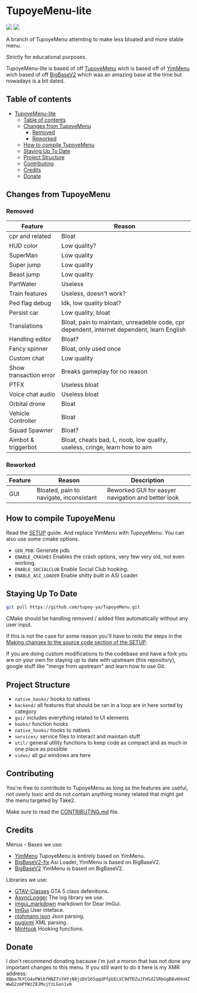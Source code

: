# TupoyeMenu-lite

![](https://img.shields.io/badge/dynamic/json?color=ffab00&label=Online%20Version&query=%24.game.online&url=https%3A%2F%2Fraw.githubusercontent.com%2FTupoyeMenu%2FTupoyeMenu%2Flite%2Fmetadata.json&style=flat-square&labelColor=000000) ![](https://img.shields.io/badge/dynamic/json?color=ffab00&label=Game%20Build&query=%24.game.build&url=https%3A%2F%2Fraw.githubusercontent.com%2FTupoyeMenu%2FTupoyeMenu%2Flite%2Fmetadata.json&style=flat-square&labelColor=000000)

A branch of TupoyeMenu attemting to make less bloated and more stable menu.

Strictly for educational purposes.

TupoyeMenu-lite is based of off [TupoyeMenu](https://github.com/TupoyeMenu/TupoyeMenu) wich is based off of [YimMenu](https://github.com/YimMenu/YimMenu) wich based of off [BigBaseV2](https://github.com/Pocakking/BigBaseV2) which was an amazing base at the time but nowadays is a bit dated.

## Table of contents

- [TupoyeMenu-lite](#tupoyemenu-lite)
  - [Table of contents](#table-of-contents)
  - [Changes from TupoyeMenu](#changes-from-tupoyemenu)
    - [Removed](#removed)
    - [Reworked](#reworked)
  - [How to compile TupoyeMenu](#how-to-compile-tupoyemenu)
  - [Staying Up To Date](#staying-up-to-date)
  - [Project Structure](#project-structure)
  - [Contributing](#contributing)
  - [Credits](#credits)
  - [Donate](#donate)

## Changes from TupoyeMenu
### Removed
| Feature          | Reason                 |
|------------------|------------------------|
| cpr and related  | Bloat                  |
| HUD color        | Low quality?           |
| SuperMan         | Low quality            |
| Super jump       | Low quality            |
| Beast jump       | Low quality            |
| PartWater        | Useless                |
| Train features   | Useless, doesn't work? |
| Ped flag debug   | Idk, low quality bloat?|
| Persist car      | Low quality, bloat     |
| Translations     | Bloat, pain to maintain, unreadeble code, cpr dependent, internet dependent, learn English |
| Handling editor  | Bloat?                 |
| Fancy spinner    | Bloat, only used once  |
| Custom chat      | Low quality            |
| Show transaction error | Breaks gameplay for no reason |
| PTFX             | Useless bloat          |
| Voice chat audio | Useless bloat          |
| Orbital drone    | Bloat                  |
| Vehicle Controller | Bloat                |
| Squad Spawner    | Bloat?                 |
| Aimbot & triggerbot | Bloat, cheats bad, L, noob, low quality, useless, cringe, learn how to aim |

### Reworked
| Feature | Reason                                   | Description   |
|---------|------------------------------------------|---------------|
| GUI     | Bloated, pain to navigate, inconsistant  | Reworked GUI for easyer navigation and better look |


## How to compile TupoyeMenu

Read the [SETUP](https://github.com/YimMenu/YimMenu/wiki/Setup-your-PC-for-YimMenu-Development) guide.
And replace YimMenu with TupoyeMenu.
You can also use some cmake options.
 - `GEN_PDB`: Generate pdb.
 - `ENABLE_CRASHES` Enables the crash options, very few very old, not even working.
 - `ENABLE_SOCIALCLUB` Enable Social Club hooking.
 - `ENABLE_ASI_LOADER` Enable shitty built in ASI Loader.

  
## Staying Up To Date
```bash
git pull https://github.com/tupoy-ya/TupoyeMenu.git
```

CMake should be handling removed / added files automatically without any user input.

If this is not the case for some reason you'll have to redo the steps in the [Making changes to the source code section of the SETUP](https://github.com/YimMenu/YimMenu/wiki/Setup-your-PC-for-YimMenu-Development#making-changes-to-the-source-code).

If you are doing custom modifications to the codebase and have a fork you are on your own for staying up to date with upstream (this repository), google stuff like "merge from upstream" and learn how to use Git.

## Project Structure
- `native_hooks/` hooks to natives
- `backend/` all features that should be ran in a loop are in here sorted by category
- `gui/` includes everything related to UI elements
- `hooks/` function hooks
- `native_hooks/` hooks to natives
- `services/` service files to interact and maintain stuff
- `util/` general utility functions to keep code as compact and as much in one place as possible
- `views/` all gui windows are here

## Contributing

You're free to contribute to TupoyeMenu as long as the features are useful, not overly toxic and do not contain anything money related that might get the menu targeted by Take2.

Make sure to read the [CONTRIBUTING.md](CONTRIBUTING.md) file.

## Credits
Menus - Bases we use:
 - [YimMenu](https://github.com/YimMenu/YimMenu) TupoyeMenu is entirely based on YimMenu.
 - [BigBaseV2-fix](https://bitbucket.org/gir489/bigbasev2-fix) Asi Loader, YimMenu is based on BigBaseV2.
 - [BigBaseV2](https://github.com/Pocakking/BigBaseV2) YimMenu is based on BigBaseV2.

Libraries we use:
 - [GTAV-Classes](https://github.com/Yimura/GTAV-Classes) GTA 5 class defenitions.
 - [AsyncLogger](https://github.com/Yimura/AsyncLogger) The log library we use.
 - [imgui_markdown](https://github.com/juliettef/imgui_markdown) markdown for Dear ImGui.
 - [ImGui](https://github.com/ocornut/imgui) User inteface.
 - [nlohmann json](https://github.com/nlohmann/json) Json parsing.
 - [pugixml](https://github.com/zeux/pugixml) XML parsing.
 - [MinHook](https://github.com/TsudaKageyu/minhook) Hooking functions.

## Donate
I don't recommend donating bacause i'm just a moron that has not done any important changes to this menu.
If you still want to do it here is my XMR address:
`8Bma7KYCG4xPWibfHNZ7sYHYjN8jzDV165qqUPfpbELVC9dTDZuJFHSd21RbGgB8vKHnHZWwQ2zmPfWzZ8JMujYzLGxn1vm`